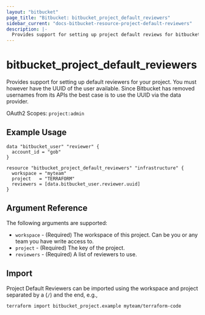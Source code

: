 ```yaml
---
layout: "bitbucket"
page_title: "Bitbucket: bitbucket_project_default_reviewers"
sidebar_current: "docs-bitbucket-resource-project-default-reviewers"
description: |-
  Provides support for setting up project default reviews for bitbucket.
---
```


# bitbucket\_project\_default\_reviewers

Provides support for setting up default reviewers for your project. You must however have the UUID of the user available. Since Bitbucket has removed usernames from its APIs the best case is to use the UUID via the data provider.

OAuth2 Scopes: `project:admin`

## Example Usage

```hcl
data "bitbucket_user" "reviewer" {
  account_id = "gob"
}

resource "bitbucket_project_default_reviewers" "infrastructure" {
  workspace = "myteam"
  project   = "TERRAFORM"
  reviewers = [data.bitbucket_user.reviewer.uuid]
}
```

## Argument Reference

The following arguments are supported:

* `workspace` - (Required) The workspace of this project. Can be you or any team you
  have write access to.
* `project` - (Required) The key of the project.
* `reviewers` - (Required) A list of reviewers to use.

## Import

Project Default Reviewers can be imported using the workspace and project separated by a (`/`) and the end, e.g.,

```sh
terraform import bitbucket_project.example myteam/terraform-code
```
